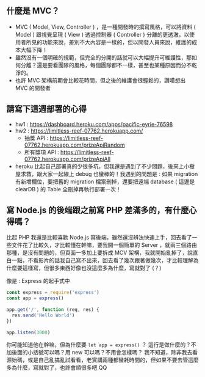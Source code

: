 ## 什麼是 MVC？
- MVC ( Model, View, Controller ) ，是一種開發時的撰寫風格，可以將資料 ( Model ) 跟視覺呈現 ( View ) 透過控制器 ( Controller ) 分離的更透澈，以使用者所見的功能來說，差別不大內容是一樣的，但以開發人員來說，維護的成本大幅下降！
- 雖然沒有一個明確的規範，但完全的分開的話就可以大幅提升可維護性，那如何分離？還是要看團隊的風格，每個團隊都不一樣，甚至也某種原因而分不乾淨的。
- 也許 MVC 架構前期會比較花時間，但之後的維護會很輕鬆的，讚嘆想出 MVC 的開發者


## 請寫下這週部署的心得
- hw1 : https://dashboard.heroku.com/apps/pacific-eyrie-76598
- hw2 : https://limitless-reef-07762.herokuapp.com/
  - 抽獎 API : https://limitless-reef-07762.herokuapp.com/prizeApiRandom
  - 所有獎項 API : https://limitless-reef-07762.herokuapp.com/prizeApiAll
- heroku 比起自己部署真的少很多坑，但我還是遇到了不少問題，後來上小樹屋求救，跟大家一起線上 debug 也蠻棒的！我遇到的問題是 : 如果 migration 有新增欄位，要把舊的 migration 檔案刪掉，還要把遠端 database ( 這邊是 clearDB ) 的 Table 全刪掉再執行部署一次！


## 寫 Node.js 的後端跟之前寫 PHP 差滿多的，有什麼心得嗎？
比起 PHP 我還是比較喜歡 Node.js 寫後端，雖然還沒辨法快速上手，回去看了一些文件花了比較久，才比較懂在幹嘛，要我開一個簡單的 Server ，就兩三個路由那種，是沒有問題的，但頁面一多加上要拆成 MCV 架構，我就開始亂掉了，說直白一點，不看影片的話我自己寫不出來，回去看了幾次跟著做幾次，才比較理解為什麼要這樣寫，但很多東西好像也沒這麼多為什麼，寫就對了 (？) 

像是 : Express 的起手式中
```javascript
const express = require('express')
const app = express()
 
app.get('/', function (req, res) {
  res.send('Hello World')
})
 
app.listen(3000)
```

你可能知道他在幹嘛，但為什麼要 `let app = express()` ？
這行是做什麼的？不加後面的小括號可以嗎？用 new 可以嗎？不用會怎樣嗎？
我不知道，除非我去看源始碼，或是自己亂搞亂試看看，老實講兩種都蠻耗時間的，但如果不要去管這麼多為什麼，寫就對了，也許會順很多吧 QQ
